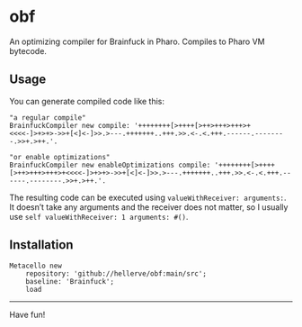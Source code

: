 # obf

An optimizing compiler for Brainfuck in Pharo. Compiles to Pharo VM bytecode.
## Usage
You can generate compiled code like this:
```smalltalk
"a regular compile"
BrainfuckCompiler new compile: '++++++++[>++++[>++>+++>+++>+<<<<-]>+>+>->>+[<]<-]>>.>---.+++++++..+++.>>.<-.<.+++.------.--------.>>+.>++.'.

"or enable optimizations"
BrainfuckCompiler new enableOptimizations compile: '++++++++[>++++[>++>+++>+++>+<<<<-]>+>+>->>+[<]<-]>>.>---.+++++++..+++.>>.<-.<.+++.------.--------.>>+.>++.'.

```

The resulting code can be executed using `valueWithReceiver: arguments:`. It doesn’t take any
arguments and the receiver does not matter, so I usually use `self valueWithReceiver: 1 arguments: #()`.
## Installation```smalltalkMetacello new	repository: 'github://hellerve/obf:main/src';	baseline: 'Brainfuck';	load```
<hr/>

Have fun!